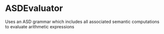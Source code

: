 ASDEvaluator
============
Uses an ASD grammar which includes all associated semantic computations to evaluate arithmetic expressions
